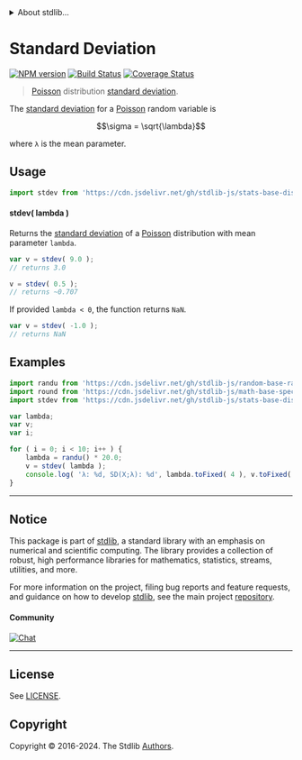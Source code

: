 <!--

@license Apache-2.0

Copyright (c) 2018 The Stdlib Authors.

Licensed under the Apache License, Version 2.0 (the "License");
you may not use this file except in compliance with the License.
You may obtain a copy of the License at

   http://www.apache.org/licenses/LICENSE-2.0

Unless required by applicable law or agreed to in writing, software
distributed under the License is distributed on an "AS IS" BASIS,
WITHOUT WARRANTIES OR CONDITIONS OF ANY KIND, either express or implied.
See the License for the specific language governing permissions and
limitations under the License.

-->


<details>
  <summary>
    About stdlib...
  </summary>
  <p>We believe in a future in which the web is a preferred environment for numerical computation. To help realize this future, we've built stdlib. stdlib is a standard library, with an emphasis on numerical and scientific computation, written in JavaScript (and C) for execution in browsers and in Node.js.</p>
  <p>The library is fully decomposable, being architected in such a way that you can swap out and mix and match APIs and functionality to cater to your exact preferences and use cases.</p>
  <p>When you use stdlib, you can be absolutely certain that you are using the most thorough, rigorous, well-written, studied, documented, tested, measured, and high-quality code out there.</p>
  <p>To join us in bringing numerical computing to the web, get started by checking us out on <a href="https://github.com/stdlib-js/stdlib">GitHub</a>, and please consider <a href="https://opencollective.com/stdlib">financially supporting stdlib</a>. We greatly appreciate your continued support!</p>
</details>

# Standard Deviation

[![NPM version][npm-image]][npm-url] [![Build Status][test-image]][test-url] [![Coverage Status][coverage-image]][coverage-url] <!-- [![dependencies][dependencies-image]][dependencies-url] -->

> [Poisson][poisson-distribution] distribution [standard deviation][standard-deviation].

<!-- Section to include introductory text. Make sure to keep an empty line after the intro `section` element and another before the `/section` close. -->

<section class="intro">

The [standard deviation][standard-deviation] for a [Poisson][poisson-distribution] random variable is

<!-- <equation class="equation" label="eq:poisson_stdev" align="center" raw="\sigma = \sqrt{\lambda}" alt="Standard deviation for a Poisson distribution."> -->

```math
\sigma = \sqrt{\lambda}
```

<!-- <div class="equation" align="center" data-raw-text="\sigma = \sqrt{\lambda}" data-equation="eq:poisson_stdev">
    <img src="https://cdn.jsdelivr.net/gh/stdlib-js/stdlib@51534079fef45e990850102147e8945fb023d1d0/lib/node_modules/@stdlib/stats/base/dists/poisson/stdev/docs/img/equation_poisson_stdev.svg" alt="Standard deviation for a Poisson distribution.">
    <br>
</div> -->

<!-- </equation> -->

where `λ` is the mean parameter.

</section>

<!-- /.intro -->

<!-- Package usage documentation. -->



<section class="usage">

## Usage

```javascript
import stdev from 'https://cdn.jsdelivr.net/gh/stdlib-js/stats-base-dists-poisson-stdev@v0.2.0-deno/mod.js';
```

#### stdev( lambda )

Returns the [standard deviation][standard-deviation] of a [Poisson][poisson-distribution] distribution with mean parameter `lambda`.

```javascript
var v = stdev( 9.0 );
// returns 3.0

v = stdev( 0.5 );
// returns ~0.707
```

If provided `lambda < 0`, the function returns `NaN`.

```javascript
var v = stdev( -1.0 );
// returns NaN
```

</section>

<!-- /.usage -->

<!-- Package usage notes. Make sure to keep an empty line after the `section` element and another before the `/section` close. -->

<section class="notes">

</section>

<!-- /.notes -->

<!-- Package usage examples. -->

<section class="examples">

## Examples

<!-- eslint no-undef: "error" -->

```javascript
import randu from 'https://cdn.jsdelivr.net/gh/stdlib-js/random-base-randu@deno/mod.js';
import round from 'https://cdn.jsdelivr.net/gh/stdlib-js/math-base-special-round@deno/mod.js';
import stdev from 'https://cdn.jsdelivr.net/gh/stdlib-js/stats-base-dists-poisson-stdev@v0.2.0-deno/mod.js';

var lambda;
var v;
var i;

for ( i = 0; i < 10; i++ ) {
    lambda = randu() * 20.0;
    v = stdev( lambda );
    console.log( 'λ: %d, SD(X;λ): %d', lambda.toFixed( 4 ), v.toFixed( 4 ) );
}
```

</section>

<!-- /.examples -->

<!-- Section to include cited references. If references are included, add a horizontal rule *before* the section. Make sure to keep an empty line after the `section` element and another before the `/section` close. -->

<section class="references">

</section>

<!-- /.references -->

<!-- Section for related `stdlib` packages. Do not manually edit this section, as it is automatically populated. -->

<section class="related">

</section>

<!-- /.related -->

<!-- Section for all links. Make sure to keep an empty line after the `section` element and another before the `/section` close. -->


<section class="main-repo" >

* * *

## Notice

This package is part of [stdlib][stdlib], a standard library with an emphasis on numerical and scientific computing. The library provides a collection of robust, high performance libraries for mathematics, statistics, streams, utilities, and more.

For more information on the project, filing bug reports and feature requests, and guidance on how to develop [stdlib][stdlib], see the main project [repository][stdlib].

#### Community

[![Chat][chat-image]][chat-url]

---

## License

See [LICENSE][stdlib-license].


## Copyright

Copyright &copy; 2016-2024. The Stdlib [Authors][stdlib-authors].

</section>

<!-- /.stdlib -->

<!-- Section for all links. Make sure to keep an empty line after the `section` element and another before the `/section` close. -->

<section class="links">

[npm-image]: http://img.shields.io/npm/v/@stdlib/stats-base-dists-poisson-stdev.svg
[npm-url]: https://npmjs.org/package/@stdlib/stats-base-dists-poisson-stdev

[test-image]: https://github.com/stdlib-js/stats-base-dists-poisson-stdev/actions/workflows/test.yml/badge.svg?branch=v0.2.0
[test-url]: https://github.com/stdlib-js/stats-base-dists-poisson-stdev/actions/workflows/test.yml?query=branch:v0.2.0

[coverage-image]: https://img.shields.io/codecov/c/github/stdlib-js/stats-base-dists-poisson-stdev/main.svg
[coverage-url]: https://codecov.io/github/stdlib-js/stats-base-dists-poisson-stdev?branch=main

<!--

[dependencies-image]: https://img.shields.io/david/stdlib-js/stats-base-dists-poisson-stdev.svg
[dependencies-url]: https://david-dm.org/stdlib-js/stats-base-dists-poisson-stdev/main

-->

[chat-image]: https://img.shields.io/gitter/room/stdlib-js/stdlib.svg
[chat-url]: https://app.gitter.im/#/room/#stdlib-js_stdlib:gitter.im

[stdlib]: https://github.com/stdlib-js/stdlib

[stdlib-authors]: https://github.com/stdlib-js/stdlib/graphs/contributors

[umd]: https://github.com/umdjs/umd
[es-module]: https://developer.mozilla.org/en-US/docs/Web/JavaScript/Guide/Modules

[deno-url]: https://github.com/stdlib-js/stats-base-dists-poisson-stdev/tree/deno
[deno-readme]: https://github.com/stdlib-js/stats-base-dists-poisson-stdev/blob/deno/README.md
[umd-url]: https://github.com/stdlib-js/stats-base-dists-poisson-stdev/tree/umd
[umd-readme]: https://github.com/stdlib-js/stats-base-dists-poisson-stdev/blob/umd/README.md
[esm-url]: https://github.com/stdlib-js/stats-base-dists-poisson-stdev/tree/esm
[esm-readme]: https://github.com/stdlib-js/stats-base-dists-poisson-stdev/blob/esm/README.md
[branches-url]: https://github.com/stdlib-js/stats-base-dists-poisson-stdev/blob/main/branches.md

[stdlib-license]: https://raw.githubusercontent.com/stdlib-js/stats-base-dists-poisson-stdev/main/LICENSE

[poisson-distribution]: https://en.wikipedia.org/wiki/Poisson_distribution

[standard-deviation]: https://en.wikipedia.org/wiki/Standard_deviation

</section>

<!-- /.links -->
